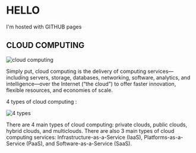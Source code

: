 <!DOCTYPE html>
<html>
  <body>
    <h1> HELLO </h1>
    <p> I'm hosted with GITHUB pages</p>
   <style>
    p{background-image: url('https://static.vecteezy.com/system/resources/previews/006/430/153/non_2x/hi-tech-background-abstract-digital-circle-illustrator-concept-   
        futuristic-background-and-blue-technology-free-vector.jpg');}
   </style> 
    </p>
    <h2> CLOUD COMPUTING </h2>
 <img src="https://user-images.githubusercontent.com/96589133/180482720-05f5fd61-6b48-4f4f-b992-a8168c315e37.png" alt="cloud computing">

  <r> Simply put, cloud computing is the delivery of computing services—including servers, storage, databases, networking, software, analytics, and intelligence—over the Internet (“the cloud”) to offer faster innovation, flexible resources, and economies of scale.</r>
 
  <a> 4 types of cloud computing : </a>
    
  <img src="https://user-images.githubusercontent.com/96589133/180485299-3605ecb4-9ecd-4133-9ca3-f32b6ba3c404.png" alt="4 types">

<c>There are 4 main types of cloud computing: private clouds, public clouds, hybrid clouds, and multiclouds. There are also 3 main types of cloud computing services: Infrastructure-as-a-Service (IaaS), Platforms-as-a-Service (PaaS), and Software-as-a-Service (SaaS).</c>
  </body>
  </html>
